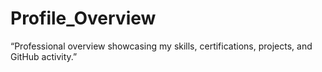 # Profile_Overview
“Professional overview showcasing my skills, certifications, projects, and GitHub activity.”
